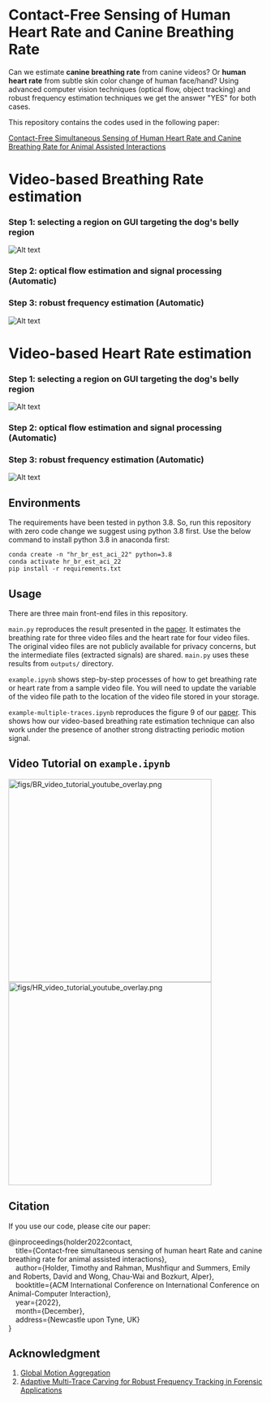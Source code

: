# Contact-Free Sensing of Human Heart Rate and Canine Breathing Rate

Can we estimate <b>canine breathing rate</b> from canine videos? Or <b>human heart rate</b> from subtle skin color change of human face/hand? Using advanced computer vision techniques (optical flow, object tracking) and robust frequency estimation techniques we get the answer "YES" for both cases.

This repository contains the codes used in the following paper: 

[Contact-Free Simultaneous Sensing of Human Heart Rate and Canine Breathing Rate for Animal Assisted Interactions](https://arxiv.org/abs/2211.03636)<br/>

# Video-based Breathing Rate estimation

### Step 1: selecting a region on GUI targeting the dog's belly region

![Alt text](figs/br_region_selection.png?raw=true "br_region_selection.png")

### Step 2: optical flow estimation and signal processing (Automatic)

### Step 3: robust frequency estimation (Automatic)

![Alt text](figs/br_frequency_trace.png?raw=true "br_region_selection.png")

# Video-based Heart Rate estimation

### Step 1: selecting a region on GUI targeting the dog's belly region

![Alt text](figs/hr_region_selection.png?raw=true "br_region_selection.png")

### Step 2: optical flow estimation and signal processing (Automatic)

### Step 3: robust frequency estimation (Automatic)

![Alt text](figs/hr_frequency_trace.png?raw=true "br_region_selection.png")

## Environments
The requirements have been tested in python 3.8. So, run this repository with zero code change we suggest using python 3.8 first. Use the below command to install python 3.8 in anaconda first:  
```Shell
conda create -n "hr_br_est_aci_22" python=3.8
conda activate hr_br_est_aci_22
pip install -r requirements.txt
```
## Usage
There are three main front-end files in this repository.

`main.py` reproduces the result presented in the [paper](https://arxiv.org/abs/2211.03636). It estimates the breathing rate for three video files and the heart rate for four video files. The original video files are not publicly available for privacy concerns, but the intermediate files (extracted signals) are shared. `main.py` uses these results from `outputs/` directory.

`example.ipynb` shows step-by-step processes of how to get breathing rate or heart rate from a sample video file. You will need to update the variable of the video file path to the location of the video file stored in your storage.

`example-multiple-traces.ipynb` reproduces the figure 9 of our [paper](https://arxiv.org/abs/2211.03636). This shows how our video-based breathing rate estimation technique can also work under the presence of another strong distracting periodic motion signal.

## Video Tutorial on `example.ipynb`


[<img alt="figs/BR_video_tutorial_youtube_overlay.png" width="400px" src="figs/BR_video_tutorial_youtube_overlay.png" />](https://www.youtube.com/watch?v=a5zla8ph0jc)
[<img alt="figs/HR_video_tutorial_youtube_overlay.png" width="400px" src="figs/HR_video_tutorial_youtube_overlay.png" />](https://www.youtube.com/watch?v=0y8mZ19Kf9k)


## Citation

If you use our code, please cite our paper:

@inproceedings{holder2022contact,<br>
  &ensp;&ensp;title={Contact-free simultaneous sensing of human heart Rate and canine breathing rate for animal assisted interactions},<br>
  &ensp;&ensp;author={Holder, Timothy and Rahman, Mushfiqur and Summers, Emily and Roberts, David and Wong, Chau-Wai and Bozkurt, Alper},<br>
  &ensp;&ensp;booktitle={ACM International Conference on International Conference on Animal-Computer Interaction},<br>
  &ensp;&ensp;year={2022},<br>
  &ensp;&ensp;month={December},<br>
  &ensp;&ensp;address={Newcastle upon Tyne, UK}<br>
}

## Acknowledgment
1. [Global Motion Aggregation](https://github.com/zacjiang/GMA)
2. [Adaptive Multi-Trace Carving for Robust Frequency
Tracking in Forensic Applications](https://ieeexplore.ieee.org/stamp/stamp.jsp?arnumber=9220114)
